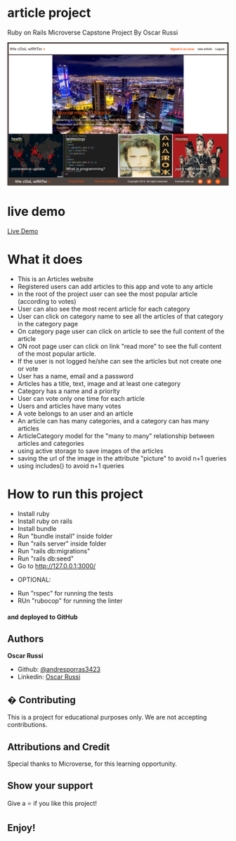 #  article project

Ruby on Rails Microverse Capstone Project By Oscar Russi

![screenshot](./app/assets/images/screenshot.png)

# live demo

[Live Demo](https://blueberry-custard-86240.herokuapp.com/login)

# What it does

- This is an Articles website
- Registered users can add articles to this app and vote to any article
- in the root of the project user can see the most popular article (according to votes)
- User can also see the most recent article for each category
- User can click on category name to see all the articles of that category in the category page
- On category page user can click on article to see the full content of the article
- ON root page user can click on link "read more" to see the full content of the most popular article.
- If the user is not logged he/she can see the articles but not create one or vote
- User has a name, email and a password
- Articles has a title, text, image and at least one category
- Category has a name and a priority
- User can vote only one time for each article
- Users and articles have many votes
- A vote belongs to an user and an article
- An article can has many categories, and a category can has many articles
- ArticleCategory model for the "many to many" relationship between articles and categories
- using active storage to save images of the articles
- saving the url of the image in the attribute "picture" to avoid n+1 queries
- using includes() to avoid n+1 queries


# How to run this project

- Install ruby
- Install ruby on rails
- Install bundle
- Run "bundle install" inside folder
- Run "rails server" inside folder
- Run "rails db:migrations"
- Run "rails db:seed"
- Go to http://127.0.0.1:3000/
* OPTIONAL:
- Run "rspec" for running the tests
- RUn "rubocop" for running the linter


#### and deployed to GitHub

## Authors

**Oscar Russi**
- Github: [@andresporras3423](https://github.com/andresporras3423/)
- Linkedin: [Oscar Russi](https://www.linkedin.com/in/oscar-andr%C3%A9s-russi-porras-053236167/)

## � Contributing

This is a project for educational purposes only. We are not accepting contributions.

## Attributions and Credit

Special thanks to Microverse, for this learning opportunity. 

## Show your support

Give a ⭐️ if you like this project!

## Enjoy!